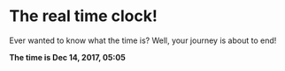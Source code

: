 # The real time clock!

Ever wanted to know what the time is? Well, your journey is about to end!

**The time is Dec 14, 2017, 05:05**